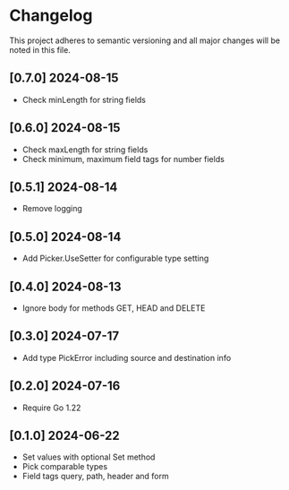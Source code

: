 # Changelog

This project adheres to semantic versioning and all major changes will
be noted in this file.

## [0.7.0] 2024-08-15

- Check minLength for string fields

## [0.6.0] 2024-08-15

- Check maxLength for string fields
- Check minimum, maximum field tags for number fields

## [0.5.1] 2024-08-14

- Remove logging

## [0.5.0] 2024-08-14

- Add Picker.UseSetter for configurable type setting

## [0.4.0] 2024-08-13

- Ignore body for methods GET, HEAD and DELETE 

## [0.3.0] 2024-07-17

- Add type PickError including source and destination info

## [0.2.0] 2024-07-16

- Require Go 1.22

## [0.1.0] 2024-06-22

- Set values with optional Set method
- Pick comparable types
- Field tags query, path, header and form
